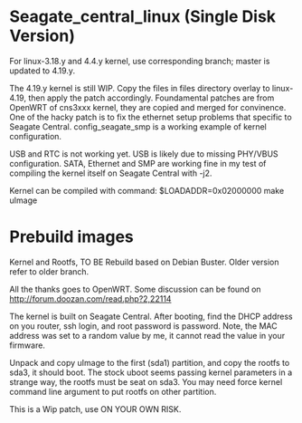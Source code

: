 # Seagate_central_linux (Single Disk Version)

For linux-3.18.y and 4.4.y kernel, use corresponding branch; master is updated to 4.19.y.

The 4.19.y kernel is still WIP. Copy the files in files directory overlay to linux-4.19, 
then apply the patch accordingly. Foundamental patches are from OpenWRT of cns3xxx kernel, 
they are copied and merged for convinence.
One of the hacky patch is to fix the ethernet setup problems that specific to Seagate Central. 
config_seagate_smp is a working example of kernel configuration.

USB and RTC is not working yet. USB is likely due to missing PHY/VBUS configuration. SATA, Ethernet and SMP are 
working fine in my test of compiling the kernel itself on Seagate Central with -j2.

Kernel can be compiled with command: $LOADADDR=0x02000000 make uImage

# Prebuild images
Kernel and Rootfs, TO BE Rebuild based on Debian Buster. Older version refer to older branch. 

All the thanks goes to OpenWRT. Some discussion can be found on http://forum.doozan.com/read.php?2,22114

The kernel is built on Seagate Central. After booting, find the DHCP address on you router, ssh login, 
and root password is password.
Note, the MAC address was set to a random value by me, it cannot read the value in your firmware.

Unpack and copy uImage to the first (sda1) partition, and copy the rootfs to sda3, it should boot.
The stock uboot seems passing kernel parameters in a strange way, the rootfs must be seat on sda3. 
You may need force kernel command line argument to put rootfs on other partition.

This is a Wip patch, use ON YOUR OWN RISK.
